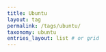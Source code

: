 ```yaml
---
title: Ubuntu
layout: tag
permalink: /tags/ubuntu/
taxonomy: ubuntu
entries_layout: list # or grid
---
```

